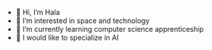 - 👋 Hi, I’m Hala
- 👀 I’m interested in space and technology 
- 🌱 I’m currently learning computer science apprenticeship 
- 💞️ I would like to specialize in AI 

<!---
HalaKhalifa/HalaKhalifa is a ✨ special ✨ repository because its `README.md` (this file) appears on your GitHub profile.
You can click the Preview link to take a look at your changes.
--->

